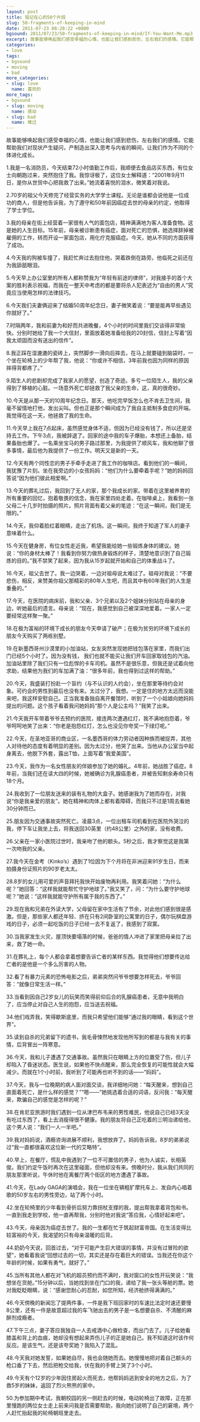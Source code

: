 ```yaml
---
layout: post
title: 铭记在心的50个片段
slug: 50-fragments-of-keeping-in-mind
date: 2011-07-23 08:28:22 +0800
bgsound: 2011/07/23/50-fragments-of-keeping-in-mind/If-You-Want-Me.mp3
excerpt: 故事能够唤起我们感受幸福的心情，也能让我们感到悲伤，左右我们的感情。它能帮助我们对现状产生疑问，产制造出深入思考与内省的瞬间，让我们作为不同的个体进化成长。
categories:
- love
tags:
- bgsound
- moving
- bad
more_categories:
- slug: love
  name: 喜欢的
more_tags:
- bgsound
- slug: moving
  name: 感动
- slug: bad
  name: 难过
---
```


故事能够唤起我们感受幸福的心情，也能让我们感到悲伤，左右我们的感情。它能帮助我们对现状产生疑问，产制造出深入思考与内省的瞬间，让我们作为不同的个体进化成长。

1.我是一名消防员，今天结束72小时值勤工作后，我顺便去食品店买东西，有位女士向朝跑过来，突然抱住了我。我惊讶极了，这位女士解释道：“2001年9月11日，是你从世贸中心把我救了出来。”她流着喜悦的泪水，微笑着对我说。

2.70岁的祖父今天修完了经营实务的大学学士课程。无论是谁都会说他是一位成功的商人，但是他告诉我，为了遵守和50年前因癌症去世的母亲的约定，他取得了学士学位。

3.我的母亲在街上经营着一家很有人气的面包店，精神满满地为客人准备食物。这是她的人生目标。15年前，母亲被诊断患有癌症，面对死亡的恐惧，她选择辞掉被雇佣的工作，转而开设一家面包店，用化疗克服癌症。今天，她从不同的方面获得了成功。

4.今天我的狗被车撞了，我赶忙奔过去抱住他，哭着跌倒在路旁。他临死之前还在为我舔舐眼泪。

5.今天早上办公室里的所有人都称赞我为“年轻有前途的律师”，对我接手的首个大案的胜利表示祝福，而我在一整天中考虑的都是要将杀人犯表述为“自由的男人”究竟应当使用怎样的法律技巧。

6.今天我们夫妻俩迎来了结婚50周年纪念日，妻子微笑着说：“要是能再早些遇见你就好了。”

7.时隔两年，我和前妻为和好而共进晚餐，4个小时的时间里我们交谈得非常愉快。分别时她给了我一个大信封，里面放着她准备给我的20封信，信封上写着“因我太顽固而没有送出的信件”。

8.我正踩在湿漉漉的瓷砖上，突然脚步一滑向后摔去，在马上就要磕到脑袋时，一个坐在轮椅上的少年帮了我，他说：“你或许不相信，3年前我也因为同样的原因摔得背都疼了。”

9.陌生人的悲剧却完成了我家人的愿望，创造了奇迹。多亏一位陌生人，我的父亲得到了移植的心脏。一场意外死亡却拯救了我父亲的生命，这，真的很奇妙。

10.今天是从那一天的10周年纪念日。那天，他吃完早饭怎么也不肯去卫生间，我毫不留情地打他，发出尖叫。但也正是那个瞬间成为了我自主抵制多食症的开端。我觉得在这一天，他拯救了我的生命。

11.今天早上我在7点起床，虽然感觉身体不适，但因为已经没有钱了，所以还是坚持去工作。下午3点，我被辞退了。回家的途中我的车子爆胎，本想还上备胎，结果备胎也爆了。一名乘坐宝马的男子路过那里，为我提供了顺风车，我和他聊了很多事情，最后他为我提供了一份工作。明天又是新的一天。

12.今天有两个同性恋的男子手牵手走进了我工作的咖啡店。看到他们的一瞬间，我犹豫了片刻。坐在我旁边的小女孩妈妈：“他们为什么要牵着手呢？”她的妈妈回答说“因为他们彼此相爱啊。”

13.今天的葬礼过后，我回到了无人的家，那个我成长的家。带着在这里被养育的所有重要的回忆，抱着敬畏的信念，我在家里四处走着。在咖啡桌上，我看到一张父母二十几岁时拍摄的照片。照片背面有着父亲的笔迹：“在这一瞬间，我们是无限的。”

14.今天，我仰着脸红着眼睛，走出了机场。这一瞬间，我终于知道了军人的妻子意味着什么。

15.今天在健身房，有位女性走近我，希望我能给她一些锻炼身体的建议。她说：“你的身材太棒了！我看到你努力做热身锻炼的样子，清楚地意识到了自己锻炼的目的。”我不禁笑了起来，因为我从15岁起就开始和自己的体重战斗了。

16.今天，祖父去世了。我一边哭着，一边对祖母说太难过了。祖母对我说：“不要悲伤，相反，来赞美你祖父那精彩的80年人生吧，而且其中有60年我们的人生是重叠的。”

17.今天，在医院的病床前，我和父亲、3个兄弟以及2个姐妹分别站在母亲的身边，听她最后的遗言。母亲说：“现在，我感觉到自己被深深地爱着。一家人一定要经常这样聚一聚。”

18.在极为富裕的环境下成长的朋友今天申请了破产；在极为贫穷的环境下成长的朋友今天购买了两栋别墅。

19.在新墨西哥州沙漠里的小加油站，女友突然发现她把钱包落在家里，而我们出门已经5个小时了。因为没有钱， 我们也就不能买让我们开车回家取钱包的汽油。加油站里除了我们只有一位彪悍的卡车司机。虽然不是很乐意，但我还是试着向他求助，结果他为我们的车加满了油：“很多年前，我也得到过这样的帮助。”

20.今天，我盛装打扮赴一个盲约（与不认识的人约会），坐在那里等待约会对象。可约会的男性到最后也没有来。太过分了，我想。一定是住的地方太远而没能来吧，我这样安慰自己。正当我准备独自离开餐馆时，听到了一个小姑娘向她妈妈提出的问题。这个孩子看着我问她妈妈“那个人是公主吗？”我笑了出来。

21.今天我开车带着爷爷去预约的医院，接连两次遭遇红灯，我不满地抱怨着，爷爷呵呵地笑了出来：“你老是抱怨红灯，怎么也没见你夸奖一下绿灯呢。”

22.今天，在圣地亚哥的商业区，一名墨西哥的体力劳动者因种族而被捉弄，其他人对待他的态度有着明显的差别。因为太过分，他哭了出来。当他从办公室当中起身离去，他脱下外套，露出T恤，上面写着“我爱美国”。

23.今天，我作为一名女性朋友的伴娘参加了她的婚礼。4年前，她战胜了癌症。8年前，当我们还在读大四的时候，她被确诊为乳腺癌患者，并被告知剩余寿命只有18个月。

24.我收到了一位朋友送来的装有礼物的大盒子。她感谢我为了她而存在，对我说“你是我亲爱的朋友”。她在精神和肉体上都有着障碍，而我只不过是1周去看她30分钟而已。

25.朋友因为交通事故突然死亡。凌晨3点，一位出租车司机看到在医院外哭泣的我，停下车让我坐上去，将我送回30英里（约48公里）之外的家，没有收费。

26.父亲在一家小医院过世时，我亲吻了他的额头。5秒之后，我才察觉这是我第一次吻我的父亲。

27.我今天在金考（Kinko’s）遇到了1位因为下个月将在非洲迎来91岁生日，而来拍摄身份证照片的90岁老太太。

28.8岁的女儿用可爱的声音拜托我快开始废物再利用。我笑着问她：“为什么呢？”她回答：“这样我就能帮忙守护地球了。”我又笑了，问：“为什么要守护地球呢？”她说：“这样我就能守护所有属于我的东西了。”

29.现在我和兄弟在外读大学，父母留在家中生活有了节余，对此他们感到很是感激。但是，那些家人都还年轻、挤在只有2间卧室的公寓里的日子，偶尔玩棋盘游戏的日子，必须一起吃饭的日子已经一去不复返了，我感到了寂寞。

30.当我家发生火灾，屋顶快要塌落的时候，爸爸的情人冲进了家里把母亲拉了出来，救了她一命。

31.在葬礼上，每个人都会拿着想要告诉亡者的某样东西。我觉得他们想要传达给亡者的是他是一个多么厉害的人物。

32.看了有暴力元素的恐怖电影之后，弟弟突然问爷爷想要怎样死去，爷爷回答：“就像日常生活一样。”

33.当看到因自己2岁女儿的玩笑而笑得前仰后合的乳腺癌患者，无意中我明白了，应当停止对自己人生的抱怨，应当送去祝福。

34.他们戏弄我，笑得歇斯底里，而我只希望他们能够“通过我的眼睛，看到这个世界”。

35.读到自杀的兄弟留下的遗书，我毛骨悚然地发现他所写到的都是与我有关的事情，后背冒出一阵寒意。

36.今天，我和儿子遭遇了交通事故。虽然我只在眼睛上方的位置受了伤，但儿子却陷入了昏迷状态。医生说，如果他不快点醒来，那么完全恢复的可能性就会大幅减少。而就在1个小时前，我听到了可能再也听不到的话——“妈妈”。

37.今天，我与一位晚期的病人面对面交谈，我详细地问她：“每天醒来，想到自己直面着死亡，是什么样的感觉？”“嗯——”她挑选着合适的词语，反问我：“每天醒来，欺骗自己的感觉是怎样的呢？”

38.在肯尼亚旅游时我们遇到一位从津巴布韦来的男性难民，他说自己已经3天没有吃过东西了，看上去消瘦得很不健康。我的朋友将自己正吃着的三明治递给他，这个男人说：“我们一人一半吧。”

39.我对妈妈说，酒瘾咨询进展不顺利，我想放弃了。妈妈告诉我，8岁的弟弟说过“我一直都很喜欢这位新一代的艾略特”。

40.早上，在餐厅，慌乱中我遇到了一位不可置信的男子，他为人诚实，长相英俊。我们约定午饭时再次在这里碰面，但他却没有来。傍晚时分，我从我们共同的朋友那里听说，午休时他在离餐厅两个街区的地方遭遇了事故。

41.今天，在Lady GAGA的演唱会，我在一位坐在辆粗犷摩托车上、发自内心唱着歌的50岁左右的男性旁边，站了两个小时。

42.坐在轮椅里的少年看到骨折后努力靠拐杖支撑的我，提出帮我拿着背包和书。一直到我走到学校，他一直再帮我，分别时他对我说“答应我，心情好起来吧”。

43.今天，母亲因为癌症去世了。我的一生都在忙于筑起财富帝国。在生活变得比较富裕的今天，我渴望的只有母亲温暖的后背。

44.奶奶今天说，回首过去，“对于可能产生巨大错误的事情，并没有过冒险的欲望”，她看着我说“回想过去的一切，其实还是存在着巨大的错误。当我还在你这个年龄的时候，如果有勇气，就好了。”

45.当所有其他人都在对飞机的超员预约而不满时，我对窗口的女性开玩笑说：“我想坐在货舱。”15分钟以后，当她找到坐在门口的我，递给了我一张头等舱的票。她对我眨眨眼睛，说：“感谢您耐心的忍耐，如您所知，经济舱挤得满满的。”

46.今天傍晚的新闻忘了提两件事，一件是我下班回家时的车速比法定时速还要慢8公里，还有一件是故意超过我的车飞驰出去的男子是一名想要自杀、不清醒的麻醉剂成瘾者。

47.下午三点，妻子答应我独自一人去戒酒中心做检查，而出门去了。儿子给她看膝盖和背上的血痕，她却没有想起来弄伤儿子的正是她自己。我不知道这时该作何反应。是该生气，还是该夸奖她？我陷入了混乱。

48.今天我对她发誓，如果她自尽，我也会随她而去。她慢慢地把对着自己额头的枪口垂了下去，然后把枪交给我，伏在我的手臂上哭了3个小时。

49.今天有个12岁的少年因住房起火而死去，他帮妈妈逃到安全的地方之后，为了救5岁的妹妹，返回了烈火熊熊的家中。

50.为参加期中考试，我朝校园的另一侧赶去的时候，电动轮椅出了故障，正在那里慢跑的两位女士走上前来问我是否需要帮助，我向她们说明了自己的窘境，两个人赶忙抬起我的轮椅朝班里走去。


